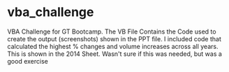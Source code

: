 # vba_challenge
VBA Challenge for GT Bootcamp.
The VB File Contains the Code used to create the output (screenshots) shown in the PPT file.
I included code that calculated the highest % changes and volume increases across all years.  
This is shown in the 2014 Sheet.
Wasn't sure if this was needed, but was a good exercise
